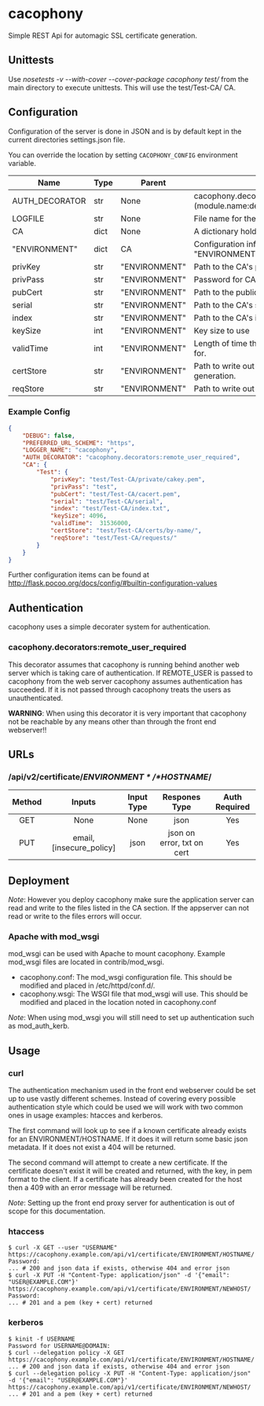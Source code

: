 # cacophony
Simple REST Api for automagic SSL certificate generation.


## Unittests
Use *nosetests -v --with-cover --cover-package cacophony test/* from the main directory to execute unittests. This will use the test/Test-CA/ CA.

## Configuration
Configuration of the server is done in JSON and is by default kept in the current directories settings.json file.

You can override the location by setting `CACOPHONY_CONFIG` environment variable.

| Name            | Type | Parent        | Value                                                               |
|-----------------|------|---------------|---------------------------------------------------------------------|
| AUTH\_DECORATOR | str  | None          | cacophony.decorators:remote\_user\_required (module.name:decorator) |
| LOGFILE         | str  | None          | File name for the application level log                             |
| CA              | dict | None          | A dictionary holding CA configuration data                          |
| "ENVIRONMENT"   | dict | CA            | Configuration info for the CA to be used in "ENVIRONMENT"           |
| privKey         | str  | "ENVIRONMENT" | Path to the CA's private key.                                       |
| privPass        | str  | "ENVIRONMENT" | Password for CA.                                                    |
| pubCert         | str  | "ENVIRONMENT" | Path to the public cert.                                            |
| serial          | str  | "ENVIRONMENT" | Path to the CA's serial file.                                       |
| index           | str  | "ENVIRONMENT" | Path to the CA's index file.                                        |
| keySize         | int  | "ENVIRONMENT" | Key size to use                                                     |
| validTime       | int  | "ENVIRONMENT" | Length of time the certificates will be valid for.                  |
| certStore       | str  | "ENVIRONMENT" | Path to write out certificates after generation.                    |
| reqStore        | str  | "ENVIRONMENT" | Path to write out requests after generation.                        |


### Example Config
```json
{
    "DEBUG": false,
    "PREFERRED_URL_SCHEME": "https",
    "LOGGER_NAME": "cacophony",
    "AUTH_DECORATOR": "cacophony.decorators:remote_user_required",
    "CA": {        
        "Test": { 
            "privKey": "test/Test-CA/private/cakey.pem",
            "privPass": "test",
            "pubCert": "test/Test-CA/cacert.pem",
            "serial": "test/Test-CA/serial",
            "index": "test/Test-CA/index.txt",
            "keySize": 4096,
            "validTime":  31536000,
            "certStore": "test/Test-CA/certs/by-name/",
            "reqStore": "test/Test-CA/requests/"
        }
    }
}
```

Further configuration items can be found at http://flask.pocoo.org/docs/config/#builtin-configuration-values

## Authentication
cacophony uses a simple decorater system for authentication.

### cacophony.decorators:remote\_user\_required
This decorator assumes that cacophony is running behind another web server which is taking care of authentication. If REMOTE\_USER is passed to cacophony from the web server cacophony assumes authentication has succeeded. If it is not passed through cacophony treats the users as unauthenticated.

**WARNING**: When using this decorator it is very important that cacophony not be reachable by any means other than through the front end webserver!!


## URLs
### /api/v2/certificate/*$ENVIRONMENT*/*$HOSTNAME*/
| Method | Inputs                    | Input Type | Respones Type              | Auth Required |
| :----: | :-----------------------: | :--------: | :------------------------: | :-----------: |
| GET    | None                      | None       | json                       | Yes           |
| PUT    | email,[insecure\_policy]  | json       | json on error, txt on cert | Yes           |


## Deployment

*Note*: However you deploy cacophony make sure the application server can read and write to the files listed in the CA section. If the appserver can not read or write to the files errors will occur.

### Apache with mod\_wsgi
mod_wsgi can be used with Apache to mount cacophony. Example mod_wsgi files are located in contrib/mod_wsgi.

* cacophony.conf: The mod_wsgi configuration file. This should be modified and placed in /etc/httpd/conf.d/.
* cacophony.wsgi: The WSGI file that mod_wsgi will use. This should be modified and placed in the location noted in cacophony.conf

*Note*: When using mod_wsgi you will still need to set up authentication such as mod_auth_kerb.

## Usage

### curl
The authentication mechanism used in the front end webserver could be set up to use vastly different schemes. Instead of covering every possible authentication style which could be used we will work with two common ones in usage examples: htacces and kerberos.

The first command will look up to see if a known certificate already exists for an ENVIRONMENT/HOSTNAME. If it does it will return some basic json metadata. If it does not exist a 404 will be returned.

The second command will attempt to create a new certificate. If the certificate doesn't exist it will be created and returned, with the key, in pem format to the client. If a certificate has already been created for the host then a 409 with an error message will be returned.

*Note*: Setting up the front end proxy server for authentication is out of scope for this documentation.

### htaccess
```
$ curl -X GET --user "USERNAME" https://cacophony.example.com/api/v1/certificate/ENVIRONMENT/HOSTNAME/
Password:
... # 200 and json data if exists, otherwise 404 and error json
$ curl -X PUT -H "Content-Type: application/json" -d '{"email": "USER@EXAMPLE.COM"}' https://cacophony.example.com/api/v1/certificate/ENVIRONMENT/NEWHOST/
Password:
... # 201 and a pem (key + cert) returned
```

### kerberos
```
$ kinit -f USERNAME
Password for USERNAME@DOMAIN:
$ curl --delegation policy -X GET https://cacophony.example.com/api/v1/certificate/ENVIRONMENT/HOSTNAME/
... # 200 and json data if exists, otherwise 404 and error json
$ curl --delegation policy -X PUT -H "Content-Type: application/json" -d '{"email": "USER@EXAMPLE.COM"}' https://cacophony.example.com/api/v1/certificate/ENVIRONMENT/NEWHOST/
... # 201 and a pem (key + cert) returned
```
